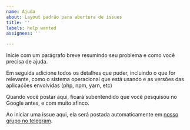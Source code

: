 ```yaml
---
name: Ajuda
about: Layout padrão para abertura de issues
title: ''
labels: help wanted
assignees: ''

---
```


Inicie com um parágrafo breve resumindo seu problema e como você precisa de ajuda.

Em seguida adicione todos os detalhes que puder, incluindo o que for relevante, como o sistema operacional que está usando e as versões das aplicaćões envolvidas (php, npm, yarn, etc)

Quando você postar aqui, ficará subentendido que você pesquisou no Google antes, e com muito afinco.

Ao iniciar uma issue aqui, ela será postada automaticamente em [nosso grupo no telegram](https://t.me/laravelbr).
